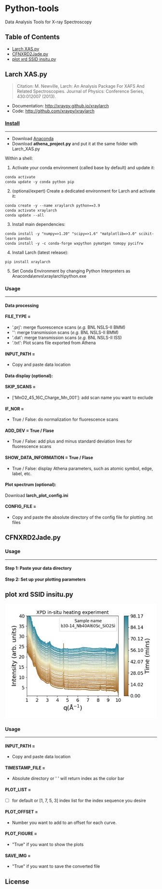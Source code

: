 # Python-tools
Data Analysis Tools for X-ray Spectroscopy

## Table of Contents

- [Larch XAS.py](#larch-XASpy)
- [CFNXRD2Jade.py](#cFNXRD2Jadepy)
- [plot xrd SSID insitu.py](#plot-xrd-SSID-insitupy)

## Larch XAS.py
> Citation: M. Newville, Larch: An Analysis Package For XAFS And Related Spectroscopies. Journal of Physics: Conference Series, 430:012007 (2013).
- Documentation: http://xraypy.github.io/xraylarch
- Code: http://github.com/xraypy/xraylarch

### [Install](https://xraypy.github.io/xraylarch/installation.html)

---
* Download [Anaconda](https://www.anaconda.com/)
* Download **athena_project.py** and put it at the same folder with Larch_XAS.py

Within a shell:

1. Activate your conda environment (called base by default) and update it:
```
conda activate
conda update -y conda python pip
```
2. (optional/expert) Create a dedicated environment for Larch and activate it:
```
conda create -y --name xraylarch python==3.9
conda activate xraylarch
conda update --all
```
3. Install main dependencies:
```
conda install -y "numpy=>1.20" "scipy=>1.6" "matplotlib=>3.0" scikit-learn pandas
conda install -y -c conda-forge wxpython pymatgen tomopy pycifrw
```
4. Install Larch (latest release):
```
pip install xraylarch
```
5. Set Conda Environment by changing Python Interpreters as Anaconda\envs\xraylarch\python.exe 

### Usage

---
#### **Data processing**
#### FILE_TYPE =
* '.prj': merge fluorescence scans (_e.g._ BNL NSLS-II BMM)
* '': merge transmission scans (_e.g._ BNL NSLS-II BMM)
* '.dat': merge transmission scans (_e.g._ BNL NSLS-II ISS)
* '.txt': Plot scans file exported from Athena

#### INPUT_PATH = 
* Copy and paste data location

#### **Data display (optional):**

#### SKIP_SCANS = 
* ['MnO2_45_16C_Charge_Mn_001']: add scan name you want to exclude

#### IF_NOR = 
* True / False: do normalization for fluorescence scans

#### ADD_DEV = True / Flase
* True / False: add plus and minus standard deviation lines for fluorescence scans

#### SHOW_DATA_INFORMATION = True / Flase
* True / False: display Athena parameters, such as atomic symbol, edge, label, etc.

#### **Plot spectrum (optional):**
Download **larch_plot_config.ini**

#### CONFIG_FILE = 
* Copy and paste the absolute directory of the config file for plotting .txt files

## CFNXRD2Jade.py
### Usage

---
#### Step 1: Paste your data directory

#### Step 2: Set up your plotting parameters

## plot xrd SSID insitu.py
<p align="center">
  <img src="./XPD_time.struct_time(tm_year=2022, tm_mon=4, tm_mday=21, tm_hour=23, tm_min=9, tm_sec=11, tm_wday=3, tm_yday=111, tm_isdst=1).png" alt="Size Limit CLI" width="738">
</p>

### Usage

---
#### INPUT_PATH = 
* Copy and paste data location

#### TIMESTAMP_FILE = 
* Absolute directory or ' ' will return index as the color bar

#### PLOT_LIST = 
* [  ] for default or [1, 7, 5, 3] index list for the index sequence you desire

#### PLOT_OFFSET = 
* Number you want to add to an offset for each curve.

#### PLOT_FIGURE = 
* "True" if you want to show the plots

#### SAVE_IMG = 
* "True" if you want to save the converted file

## License